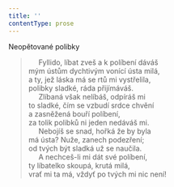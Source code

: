 ```yaml
---
title: ''
contentType: prose
---
```


Neopětované polibky

>      Fyllido, líbat zveš a k políbení dáváš  
> mým ústům dychtivým vonící ústa milá,  
> a ty, jež láska má se rtů mi vystřelila,  
> polibky sladké, ráda přijímáváš.  
>      Zlíbaná však nelíbáš, odpíráš mi  
> to sladké, čím se vzbudí srdce chvění  
> a zasněžená bouří políbení,  
> za tolik polibků ni jeden nedáváš mi.  
>      Nebojíš se snad, hořká že by byla  
> má ústa? Nuže, zanech podezření;  
> od tvých být sladká už se naučila.  
>      A nechceš-li mi dát své políbení,  
> ty líbatelko skoupá, krutá milá,  
> vrať mi ta má, vždyť po tvých mi nic není!
